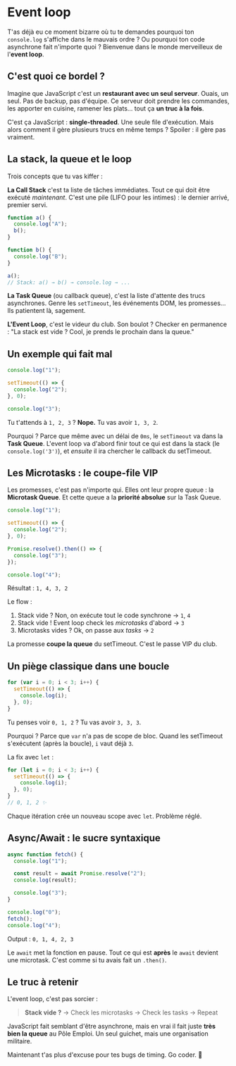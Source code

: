 # Event loop

T'as déjà eu ce moment bizarre où tu te demandes pourquoi ton `console.log` s'affiche dans le mauvais ordre ? Ou pourquoi ton code asynchrone fait n'importe quoi ? Bienvenue dans le monde merveilleux de l'**event loop**.

## C'est quoi ce bordel ?

Imagine que JavaScript c'est un **restaurant avec un seul serveur**. Ouais, un seul. Pas de backup, pas d'équipe. Ce serveur doit prendre les commandes, les apporter en cuisine, ramener les plats... tout ça **un truc à la fois**.

C'est ça JavaScript : **single-threaded**. Une seule file d'exécution. Mais alors comment il gère plusieurs trucs en même temps ? Spoiler : il gère pas vraiment.

## La stack, la queue et le loop

Trois concepts que tu vas kiffer :

**La Call Stack** c'est ta liste de tâches immédiates. Tout ce qui doit être exécuté _maintenant_. C'est une pile (LIFO pour les intimes) : le dernier arrivé, premier servi.

```javascript
function a() {
  console.log("A");
  b();
}

function b() {
  console.log("B");
}

a();
// Stack: a() → b() → console.log → ...
```

**La Task Queue** (ou callback queue), c'est la liste d'attente des trucs asynchrones. Genre les `setTimeout`, les événements DOM, les promesses... Ils patientent là, sagement.

**L'Event Loop**, c'est le videur du club. Son boulot ? Checker en permanence : "La stack est vide ? Cool, je prends le prochain dans la queue."

## Un exemple qui fait mal

```javascript
console.log("1");

setTimeout(() => {
  console.log("2");
}, 0);

console.log("3");
```

Tu t'attends à `1, 2, 3` ? **Nope.** Tu vas avoir `1, 3, 2`.

Pourquoi ? Parce que même avec un délai de `0ms`, le `setTimeout` va dans la **Task Queue**. L'event loop va d'abord finir tout ce qui est dans la stack (le `console.log('3')`), et _ensuite_ il ira chercher le callback du setTimeout.

## Les Microtasks : le coupe-file VIP

Les promesses, c'est pas n'importe qui. Elles ont leur propre queue : la **Microtask Queue**. Et cette queue a la **priorité absolue** sur la Task Queue.

```javascript
console.log("1");

setTimeout(() => {
  console.log("2");
}, 0);

Promise.resolve().then(() => {
  console.log("3");
});

console.log("4");
```

Résultat : `1, 4, 3, 2`

Le flow :

1. Stack vide ? Non, on exécute tout le code synchrone → `1`, `4`
2. Stack vide ! Event loop check les _microtasks_ d'abord → `3`
3. Microtasks vides ? Ok, on passe aux _tasks_ → `2`

La promesse **coupe la queue** du setTimeout. C'est le passe VIP du club.

## Un piège classique dans une boucle

```javascript
for (var i = 0; i < 3; i++) {
  setTimeout(() => {
    console.log(i);
  }, 0);
}
```

Tu penses voir `0, 1, 2` ? Tu vas avoir `3, 3, 3`.

Pourquoi ? Parce que `var` n'a pas de scope de bloc. Quand les setTimeout s'exécutent (après la boucle), `i` vaut déjà `3`.

La fix avec `let` :

```javascript
for (let i = 0; i < 3; i++) {
  setTimeout(() => {
    console.log(i);
  }, 0);
}
// 0, 1, 2 ✨
```

Chaque itération crée un nouveau scope avec `let`. Problème réglé.

## Async/Await : le sucre syntaxique

```javascript
async function fetch() {
  console.log("1");

  const result = await Promise.resolve("2");
  console.log(result);

  console.log("3");
}

console.log("0");
fetch();
console.log("4");
```

Output : `0, 1, 4, 2, 3`

Le `await` met la fonction en pause. Tout ce qui est **après** le `await` devient une microtask. C'est comme si tu avais fait un `.then()`.

## Le truc à retenir

L'event loop, c'est pas sorcier :

> **Stack vide ?** → Check les microtasks → Check les tasks → Repeat

JavaScript fait semblant d'être asynchrone, mais en vrai il fait juste **très bien la queue** au Pôle Emploi. Un seul guichet, mais une organisation militaire.

Maintenant t'as plus d'excuse pour tes bugs de timing. Go coder. 🚀
